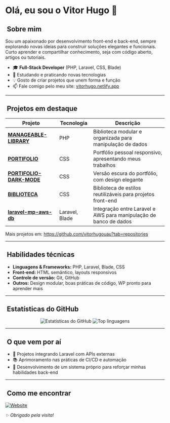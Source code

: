 # Olá, eu sou o Vitor Hugo 👋

## ​ Sobre mim

Sou um apaixonado por desenvolvimento front-end e back-end, sempre explorando novas ideias para construir soluções elegantes e funcionais. Curto aprender e compartilhar conhecimento, seja com código aberto, artigos ou tutoriais.

- 🎓 **Full‑Stack Developer** (PHP, Laravel, CSS, Blade)
- 🌱 Estudando e praticando novas tecnologias
- 💡 Gosto de criar projetos que unem forma e função
- 📫 Fale comigo pelo meu site: [vitorhugo.netlify.app](https://vitorhugo.netlify.app/)

---

## ​ Projetos em destaque

| Projeto | Tecnologia | Descrição |
|--------|------------|-----------|
| **[MANAGEABLE-LIBRARY](https://github.com/vitorhugouau/MANAGEABLE-LIBRARY)** | PHP | Biblioteca modular e organizada para manipulação de dados |
| **[PORTIFOLIO](https://github.com/vitorhugouau/PORTIFOLIO)** | CSS | Portfólio pessoal responsivo, apresentando meus trabalhos |
| **[PORTIFOLIO-DARK-MODE](https://github.com/vitorhugouau/PORTIFOLIO-DARK-MODE)** | CSS | Versão escura do portfólio, com design elegante |
| **[BIBLIOTECA](https://github.com/vitorhugouau/BIBLIOTECA)** | CSS | Biblioteca de estilos reutilizáveis para projetos front-end |
| **[laravel-mp-aws-db](https://github.com/vitorhugouau/laravel-mp-aws-db)** | Laravel, Blade | Integração entre Laravel e AWS para manipulação de banco de dados |

Mais projetos em: https://github.com/vitorhugouau?tab=repositories

---

## ​​ Habilidades técnicas

- **Linguagens & Frameworks:** PHP, Laravel, Blade, CSS
- **Front-end:** HTML semântico, layouts responsivos
- **Controle de versão:** Git, GitHub
- **Outros:** Design modular, boas práticas de código, WP pronto para aprender mais

---

## ​ Estatísticas do GitHub

<p align="center">
  <img src="https://github-readme-stats.vercel.app/api?username=vitorhugouau&show_icons=true&theme=radical" alt="Estatísticas do GitHub">
  <img src="https://github-readme-stats.vercel.app/api/top-langs/?username=vitorhugouau&layout=compact&theme=radical" alt="Top linguagens">
</p>

---

## ​ O que vem por aí

- 🚧 Projetos integrando Laravel com APIs externas
- 📚 Aprimoramento nas práticas de CI/CD e automação
- 💼 Desenvolvimento de um sistema próprio para reforçar minhas habilidades back-end

---

## ​ Como me encontrar

[![Website](https://img.shields.io/badge/Web-JetBrains-netlify_included?logo=netlify)](https://vitorhugo.netlify.app/)



*✨ Obrigado pela visita!*

